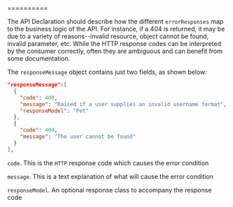 ==========

The API Declaration should describe how the different `errorResponses` map to the
business logic of the API.  For instance, if a 404 is returned, it may be due to a variety
of reasons--invalid resource, object cannot be found, invalid parameter, etc.  While
the HTTP response codes can be interpreted by the consumer correctly, often they are
ambiguous and can benefit from some documentation.

The `responseMessage` object contains just two fields, as shown below:

```json
"responseMessage":[
  {
    "code": 400,
    "message": "Raised if a user supplies an invalid username format",
    "responseModel": "Pet"
  },
  {
    "code": 404,
    "message": "The user cannot be found"
  }
],

```

`code`.  This is the `HTTP` response code which causes the error condition

`message`.  This is a text explanation of what will cause the error condition 

`responseModel`.  An optional response class to accompany the response code